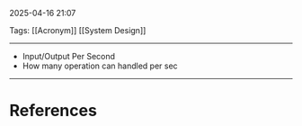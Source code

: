 2025-04-16 21:07

Tags: [[Acronym]] [[System Design]]

---

- Input/Output Per Second
- How many operation can handled per sec

---
# References
